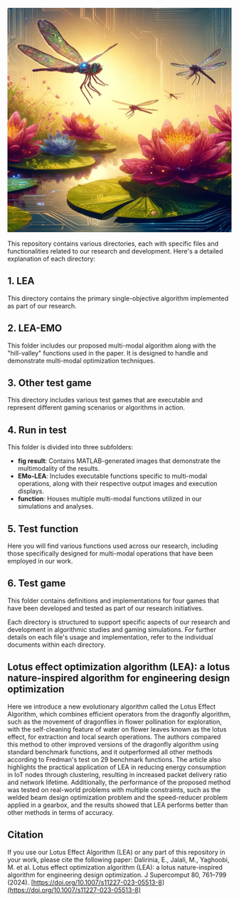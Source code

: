 ![LEA](LEA.jpg)


This repository contains various directories, each with specific files and functionalities related to our research and development. Here's a detailed explanation of each directory:

## 1. LEA
This directory contains the primary single-objective algorithm implemented as part of our research.

## 2. LEA-EMO
This folder includes our proposed multi-modal algorithm along with the "hill-valley" functions used in the paper. It is designed to handle and demonstrate multi-modal optimization techniques.

## 3. Other test game
This directory includes various test games that are executable and represent different gaming scenarios or algorithms in action.

## 4. Run in test
This folder is divided into three subfolders:
- **fig result**: Contains MATLAB-generated images that demonstrate the multimodality of the results.
- **EMo-LEA**: Includes executable functions specific to multi-modal operations, along with their respective output images and execution displays.
- **function**: Houses multiple multi-modal functions utilized in our simulations and analyses.

## 5. Test function
Here you will find various functions used across our research, including those specifically designed for multi-modal operations that have been employed in our work.

## 6. Test game
This folder contains definitions and implementations for four games that have been developed and tested as part of our research initiatives.

Each directory is structured to support specific aspects of our research and development in algorithmic studies and gaming simulations. For further details on each file's usage and implementation, refer to the individual documents within each directory.

## Lotus effect optimization algorithm (LEA): a lotus nature-inspired algorithm for engineering design optimization
Here we introduce a new evolutionary algorithm called the Lotus Effect Algorithm, which combines efficient operators from the dragonfly algorithm, such as the movement of dragonflies in flower pollination for exploration, with the self-cleaning feature of water on flower leaves known as the lotus effect, for extraction and local search operations. The authors compared this method to other improved versions of the dragonfly algorithm using standard benchmark functions, and it outperformed all other methods according to Fredman's test on 29 benchmark functions. The article also highlights the practical application of LEA in reducing energy consumption in IoT nodes through clustering, resulting in increased packet delivery ratio and network lifetime. Additionally, the performance of the proposed method was tested on real-world problems with multiple constraints, such as the welded beam design optimization problem and the speed-reducer problem applied in a gearbox, and the results showed that LEA performs better than other methods in terms of accuracy.

## Citation
If you use our Lotus Effect Algorithm (LEA) or any part of this repository in your work, please cite the following paper:
Dalirinia, E., Jalali, M., Yaghoobi, M. et al. Lotus effect optimization algorithm (LEA): a lotus nature-inspired algorithm for engineering design optimization. J Supercomput 80, 761–799 (2024). [https://doi.org/10.1007/s11227-023-05513-8](https://doi.org/10.1007/s11227-023-05513-8)


